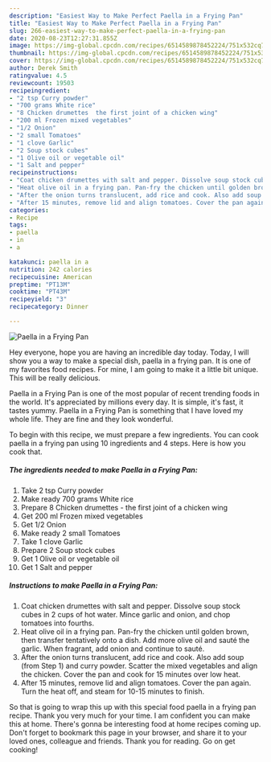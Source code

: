```yaml
---
description: "Easiest Way to Make Perfect Paella in a Frying Pan"
title: "Easiest Way to Make Perfect Paella in a Frying Pan"
slug: 266-easiest-way-to-make-perfect-paella-in-a-frying-pan
date: 2020-08-23T12:27:31.855Z
image: https://img-global.cpcdn.com/recipes/6514589878452224/751x532cq70/paella-in-a-frying-pan-recipe-main-photo.jpg
thumbnail: https://img-global.cpcdn.com/recipes/6514589878452224/751x532cq70/paella-in-a-frying-pan-recipe-main-photo.jpg
cover: https://img-global.cpcdn.com/recipes/6514589878452224/751x532cq70/paella-in-a-frying-pan-recipe-main-photo.jpg
author: Derek Smith
ratingvalue: 4.5
reviewcount: 19503
recipeingredient:
- "2 tsp Curry powder"
- "700 grams White rice"
- "8 Chicken drumettes  the first joint of a chicken wing"
- "200 ml Frozen mixed vegetables"
- "1/2 Onion"
- "2 small Tomatoes"
- "1 clove Garlic"
- "2 Soup stock cubes"
- "1 Olive oil or vegetable oil"
- "1 Salt and pepper"
recipeinstructions:
- "Coat chicken drumettes with salt and pepper. Dissolve soup stock cubes in 2 cups of hot water. Mince garlic and onion, and chop tomatoes into fourths."
- "Heat olive oil in a frying pan. Pan-fry the chicken until golden brown, then transfer tentatively onto a dish. Add more olive oil and sauté the garlic. When fragrant, add onion and continue to sauté."
- "After the onion turns translucent, add rice and cook. Also add soup (from Step 1) and curry powder. Scatter the mixed vegetables and align the chicken. Cover the pan and cook for 15 minutes over low heat."
- "After 15 minutes, remove lid and align tomatoes. Cover the pan again. Turn the heat off, and steam for 10-15 minutes to finish."
categories:
- Recipe
tags:
- paella
- in
- a

katakunci: paella in a 
nutrition: 242 calories
recipecuisine: American
preptime: "PT13M"
cooktime: "PT43M"
recipeyield: "3"
recipecategory: Dinner

---
```



![Paella in a Frying Pan](https://img-global.cpcdn.com/recipes/6514589878452224/751x532cq70/paella-in-a-frying-pan-recipe-main-photo.jpg)

Hey everyone, hope you are having an incredible day today. Today, I will show you a way to make a special dish, paella in a frying pan. It is one of my favorites food recipes. For mine, I am going to make it a little bit unique. This will be really delicious.



Paella in a Frying Pan is one of the most popular of recent trending foods in the world. It's appreciated by millions every day. It is simple, it's fast, it tastes yummy. Paella in a Frying Pan is something that I have loved my whole life. They are fine and they look wonderful.


To begin with this recipe, we must prepare a few ingredients. You can cook paella in a frying pan using 10 ingredients and 4 steps. Here is how you cook that.

<!--inarticleads1-->

##### The ingredients needed to make Paella in a Frying Pan:

1. Take 2 tsp Curry powder
1. Make ready 700 grams White rice
1. Prepare 8 Chicken drumettes - the first joint of a chicken wing
1. Get 200 ml Frozen mixed vegetables
1. Get 1/2 Onion
1. Make ready 2 small Tomatoes
1. Take 1 clove Garlic
1. Prepare 2 Soup stock cubes
1. Get 1 Olive oil or vegetable oil
1. Get 1 Salt and pepper




<!--inarticleads2-->

##### Instructions to make Paella in a Frying Pan:

1. Coat chicken drumettes with salt and pepper. Dissolve soup stock cubes in 2 cups of hot water. Mince garlic and onion, and chop tomatoes into fourths.
1. Heat olive oil in a frying pan. Pan-fry the chicken until golden brown, then transfer tentatively onto a dish. Add more olive oil and sauté the garlic. When fragrant, add onion and continue to sauté.
1. After the onion turns translucent, add rice and cook. Also add soup (from Step 1) and curry powder. Scatter the mixed vegetables and align the chicken. Cover the pan and cook for 15 minutes over low heat.
1. After 15 minutes, remove lid and align tomatoes. Cover the pan again. Turn the heat off, and steam for 10-15 minutes to finish.




So that is going to wrap this up with this special food paella in a frying pan recipe. Thank you very much for your time. I am confident you can make this at home. There's gonna be interesting food at home recipes coming up. Don't forget to bookmark this page in your browser, and share it to your loved ones, colleague and friends. Thank you for reading. Go on get cooking!
